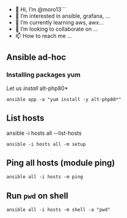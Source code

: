 - 👋 Hi, I’m @moro13```
- 👀 I’m interested in ansible, grafana, ...
- 🌱 I’m currently learning aws, awx...
- 💞️ I’m looking to collaborate on ...
- 📫 How to reach me ...

<!---
moro13/moro13 is a ✨ special ✨ repository because its `README.md` (this file) appears on your GitHub profile.
You can click the Preview link to take a look at your changes.
--->


## Ansible ad-hoc

### Installing packages yum 

Let us *install* alt-php80*

```
ansible app -a "yum install -y alt-php80*"
```

## List hosts

ansible -i hosts all --list-hosts

```
ansible -i hosts all -m setup
```

## Ping all hosts (module ping)

```
ansible all -i hosts -m ping
```

## Run `pwd` on shell

```
ansible all -i hosts -m shell -a "pwd" 
```



